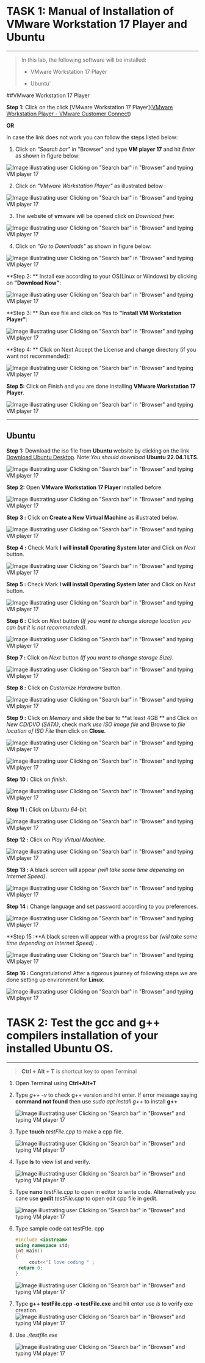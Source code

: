 # TASK 1: Manual of Installation of VMware Workstation 17 Player and Ubuntu

---

> In this lab, the following software will be installed:
>
> * VMware Workstation 17 Player
>
>
> * Ubuntu`

##VMware Workstation 17 Player

**Step 1:** Click on the click [VMware Workstation 17 Player]([VMware Workstation Player - VMware Customer Connect](https://customerconnect.vmware.com/en/downloads/details?downloadGroup=WKST-PLAYER-1700&productId=1377&rPId=97014)) 

**OR**

In case the link does not work you can follow the steps listed below:

1. Click on *"Search bar"* in "Browser" and type **VM player 17** and hit *Enter* as shown in figure below:

![Image illustrating user Clicking on *"Search bar"* in "Browser" and typing **VM player 17**](\I.png)

2. Click on *"VMware Workstation Player"* as illustrated below :

![Image illustrating user Clicking on *"Search bar"* in "Browser" and typing **VM player 17**](\II.png)

3. The website of **vm**ware will be opened click on *Download free*:

![Image illustrating user Clicking on *"Search bar"* in "Browser" and typing **VM player 17**](\III.png)

4. Click on *"Go to Downloads"*  as shown in figure below:

![Image illustrating user Clicking on *"Search bar"* in "Browser" and typing **VM player 17**](\IIII.png)





**Step 2: ** Install exe according to your OS(Linux or Windows) by clicking on **"Download Now"**:

![Image illustrating user Clicking on *"Search bar"* in "Browser" and typing **VM player 17**](\V.png)



**Step 3: ** Run exe file and click on Yes to  **"Install VM Workstation Player"**:

![Image illustrating user Clicking on *"Search bar"* in "Browser" and typing **VM player 17**](\Vi.png)



**Step 4: ** Click on Next Accept the License  and change directory (if you want not recommended):

![Image illustrating user Clicking on *"Search bar"* in "Browser" and typing **VM player 17**](\VIi.png)



**Step 5:** Click on Finish and you are done installing **VMware Workstation 17 Player**.

![Image illustrating user Clicking on *"Search bar"* in "Browser" and typing **VM player 17**](\VIiI.png)

---



## Ubuntu

**Step 1:** Download the iso file from **Ubuntu** website by clicking on the link [Download Ubuntu Desktop](https://ubuntu.com/download/desktop).
Note:*You should download* **Ubuntu 22.04.1 LTS**.

![Image illustrating user Clicking on *"Search bar"* in "Browser" and typing **VM player 17**](\IX.png)

**Step 2:** Open **VMware Workstation 17 Player** installed before.



![Image illustrating user Clicking on *"Search bar"* in "Browser" and typing **VM player 17**](\X.png)

**Step 3 :** Click on **Create a New Virtual Machine** as illustrated below.

![Image illustrating user Clicking on *"Search bar"* in "Browser" and typing **VM player 17**](\XI.png)

**Step 4 :** Check Mark **I will install Operating System later** and Click on *Next* button.

![Image illustrating user Clicking on *"Search bar"* in "Browser" and typing **VM player 17**](\XII.png)

**Step 5 :** Check Mark **I will install Operating System later** and Click on *Next* button.

![Image illustrating user Clicking on *"Search bar"* in "Browser" and typing **VM player 17**](\XIII.png)

**Step 6 :**  Click on *Next* button *(If you want to change storage location you can but it is not recommended)*.

![Image illustrating user Clicking on *"Search bar"* in "Browser" and typing **VM player 17**](\XIV.png)

**Step 7 :** Click on *Next* button *(If you want to change storage Size)*.

![Image illustrating user Clicking on *"Search bar"* in "Browser" and typing **VM player 17**](\XV.png)

**Step 8 :** Click on *Customize Hardware* button.

![Image illustrating user Clicking on *"Search bar"* in "Browser" and typing **VM player 17**](\XVI.png)

**Step 9 :** Click on *Memory* and slide the bar to  **at least 4GB ** and Click on *New CD/DVO (SATA)*, check mark *use ISO image file* and Browse to *file location of ISO File* then click on **Close**.

![Image illustrating user Clicking on *"Search bar"* in "Browser" and typing **VM player 17**](\XVII.png)

![Image illustrating user Clicking on *"Search bar"* in "Browser" and typing **VM player 17**](\XX.png)

**Step 10 :** Click on *finish*.

![Image illustrating user Clicking on *"Search bar"* in "Browser" and typing **VM player 17**](\XVIII.png)

**Step 11 :** Click on *Ubuntu 64-bit*.

![Image illustrating user Clicking on *"Search bar"* in "Browser" and typing **VM player 17**](\XXII.png)

**Step 12 :** Click on *Play Virtual Machine*.

![Image illustrating user Clicking on *"Search bar"* in "Browser" and typing **VM player 17**](\XXIII.png)



**Step 13 :** A black screen will appear *(will take some time depending on Internet Speed)*.

![Image illustrating user Clicking on *"Search bar"* in "Browser" and typing **VM player 17**](\XXIV.png)

**Step 14 :** Change language and set password according to you preferences.

![Image illustrating user Clicking on *"Search bar"* in "Browser" and typing **VM player 17**](\a.png)





**Step 15 :**A black screen will appear with a progress bar *(will take some time depending on Internet Speed)* .

![Image illustrating user Clicking on *"Search bar"* in "Browser" and typing **VM player 17**](\XXVI.png)



**Step 16 :** Congratulations! After a rigorous journey of following steps we are done setting up environment for **Linux**.



![Image illustrating user Clicking on *"Search bar"* in "Browser" and typing **VM player 17**](\XXV.png)



# TASK 2: Test the gcc and g++ compilers installation of your installed Ubuntu OS.

------

> **Ctrl + Alt + T** is shortcut key to open Terminal

1.  Open Terminal using **Ctrl+Alt+T**

2. Type *g++ -v* to check g++ version and hit enter. If error message saying **command not found** then use *sudo apt install g++* to install **g++**

   ![Image illustrating user Clicking on *"Search bar"* in "Browser" and typing **VM player 17**](\2I.png)

3. Type **touch** *testFile.cpp* to make a cpp file.

   ![Image illustrating user Clicking on *"Search bar"* in "Browser" and typing **VM player 17**](\2II.png)

4. Type **ls**  to view list and verify.

   ![Image illustrating user Clicking on *"Search bar"* in "Browser" and typing **VM player 17**](\2II.png)

5. Type **nano** *testFile.cpp* to open in editor to write code. Alternatively you cane use **gedit** *testFile.cpp* to open edit cpp file in gedit.

   ![Image illustrating user Clicking on *"Search bar"* in "Browser" and typing **VM player 17**](\2IV.png)

6. Type sample code cat testFtIe. cpp

   ```c++
   #include <iostream>
   using namespace std;
   int main()
   {
     	cout<<"I love coding " ;
   	return 0;
   }

   ```

   ![Image illustrating user Clicking on *"Search bar"* in "Browser" and typing **VM player 17**](\2III.png)

7. Type **g++ testFile.cpp -o testFile.exe** and hit enter use *ls* to verify exe creation.
   ![Image illustrating user Clicking on *"Search bar"* in "Browser" and typing **VM player 17**](\2IV.png)

8. Use *./testfile.exe*

   ![Image illustrating user Clicking on *"Search bar"* in "Browser" and typing **VM player 17**](\2V.png)